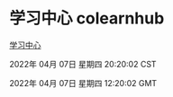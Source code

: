 # 学习中心 colearnhub
[学习中心](http://59.174.26.18:56308/colearnhub/)

2022年 04月 07日 星期四 20:20:02 CST

2022年 04月 07日 星期四 12:20:02 GMT
